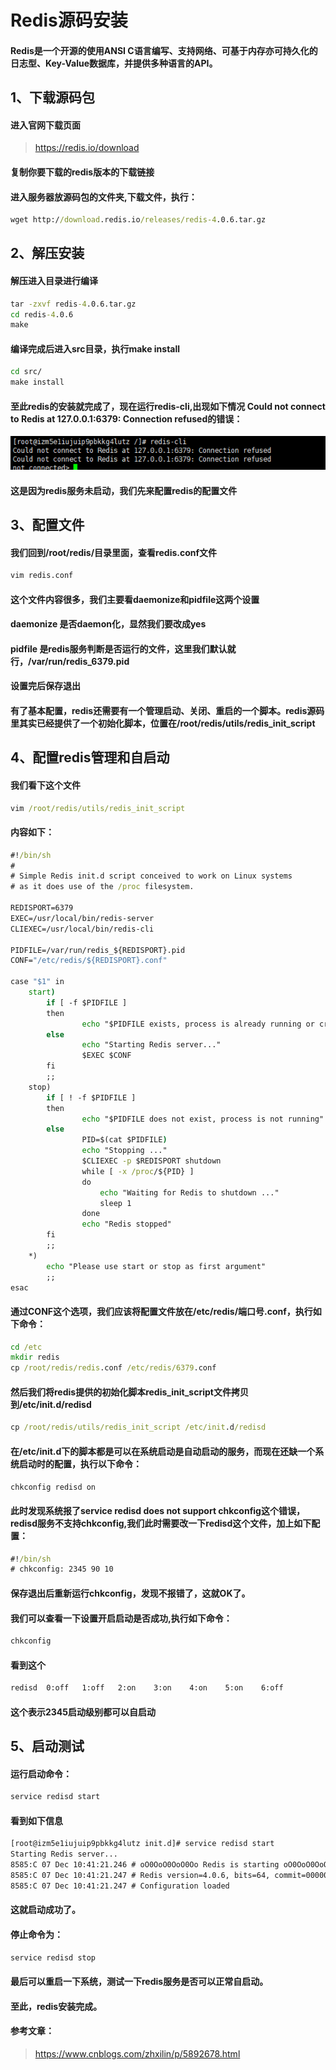 # Redis源码安装
#### Redis是一个开源的使用ANSI C语言编写、支持网络、可基于内存亦可持久化的日志型、Key-Value数据库，并提供多种语言的API。
## 1、下载源码包
#### 进入官网下载页面
> https://redis.io/download
#### 复制你要下载的redis版本的下载链接
#### 进入服务器放源码包的文件夹,下载文件，执行：

```cmd
wget http://download.redis.io/releases/redis-4.0.6.tar.gz
```

## 2、解压安装
#### 解压进入目录进行编译

```cmd
tar -zxvf redis-4.0.6.tar.gz
cd redis-4.0.6
make
```
#### 编译完成后进入src目录，执行make install

```cmd
cd src/
make install
```
#### 至此redis的安装就完成了，现在运行redis-cli,出现如下情况 Could not connect to Redis at 127.0.0.1:6379: Connection refused的错误：
![Could not connect to Redis at 127.0.0.1:6379: Connection refused](./img/redis2.png)
#### 这是因为redis服务未启动，我们先来配置redis的配置文件
## 3、配置文件
#### 我们回到/root/redis/目录里面，查看redis.conf文件
```cmd
vim redis.conf
```
#### 这个文件内容很多，我们主要看daemonize和pidfile这两个设置
#### daemonize 是否daemon化，显然我们要改成yes
#### pidfile 是redis服务判断是否运行的文件，这里我们默认就行，/var/run/redis_6379.pid
#### 设置完后保存退出
#### 有了基本配置，redis还需要有一个管理启动、关闭、重启的一个脚本。redis源码里其实已经提供了一个初始化脚本，位置在/root/redis/utils/redis_init_script
## 4、配置redis管理和自启动
#### 我们看下这个文件
```cmd
vim /root/redis/utils/redis_init_script
```
#### 内容如下：
```cmd
#!/bin/sh
#
# Simple Redis init.d script conceived to work on Linux systems
# as it does use of the /proc filesystem.

REDISPORT=6379
EXEC=/usr/local/bin/redis-server
CLIEXEC=/usr/local/bin/redis-cli

PIDFILE=/var/run/redis_${REDISPORT}.pid
CONF="/etc/redis/${REDISPORT}.conf"

case "$1" in
    start)
        if [ -f $PIDFILE ]
        then
                echo "$PIDFILE exists, process is already running or crashed"
        else
                echo "Starting Redis server..."
                $EXEC $CONF
        fi
        ;;
    stop)
        if [ ! -f $PIDFILE ]
        then
                echo "$PIDFILE does not exist, process is not running"
        else
                PID=$(cat $PIDFILE)
                echo "Stopping ..."
                $CLIEXEC -p $REDISPORT shutdown
                while [ -x /proc/${PID} ]
                do
                    echo "Waiting for Redis to shutdown ..."
                    sleep 1
                done
                echo "Redis stopped"
        fi
        ;;
    *)
        echo "Please use start or stop as first argument"
        ;;
esac
```

#### 通过CONF这个选项，我们应该将配置文件放在/etc/redis/端口号.conf，执行如下命令：
```cmd
cd /etc
mkdir redis
cp /root/redis/redis.conf /etc/redis/6379.conf 
```
#### 然后我们将redis提供的初始化脚本redis_init_script文件拷贝到/etc/init.d/redisd
```cmd
cp /root/redis/utils/redis_init_script /etc/init.d/redisd 
```
#### 在/etc/init.d下的脚本都是可以在系统启动是自动启动的服务，而现在还缺一个系统启动时的配置，执行以下命令：
```cmd
chkconfig redisd on
```
#### 此时发现系统报了service redisd does not support chkconfig这个错误，redisd服务不支持chkconfig,我们此时需要改一下redisd这个文件，加上如下配置：
```cmd
#!/bin/sh
# chkconfig: 2345 90 10 
```
#### 保存退出后重新运行chkconfig，发现不报错了，这就OK了。
#### 我们可以查看一下设置开启启动是否成功,执行如下命令：
```cmd
chkconfig
```
#### 看到这个
```cmd
redisd 	0:off	1:off	2:on	3:on	4:on	5:on	6:off
```
#### 这个表示2345启动级别都可以自启动
## 5、启动测试
#### 运行启动命令：
```cmd
service redisd start
```
#### 看到如下信息
```cmd
[root@izm5e1iujuip9pbkkg4lutz init.d]# service redisd start
Starting Redis server...
8585:C 07 Dec 10:41:21.246 # oO0OoO0OoO0Oo Redis is starting oO0OoO0OoO0Oo
8585:C 07 Dec 10:41:21.247 # Redis version=4.0.6, bits=64, commit=00000000, modified=0, pid=8585, just started
8585:C 07 Dec 10:41:21.247 # Configuration loaded
```
#### 这就启动成功了。
#### 停止命令为：
```cmd
service redisd stop
```
#### 最后可以重启一下系统，测试一下redis服务是否可以正常自启动。
#### 至此，redis安装完成。
#### 参考文章：
> https://www.cnblogs.com/zhxilin/p/5892678.html